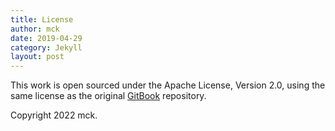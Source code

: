 ```yaml
---
title: License
author: mck
date: 2019-04-29
category: Jekyll
layout: post
---
```


This work is open sourced under the Apache License, Version 2.0, using the
same license as the original [GitBook](https://github.com/GitbookIO/gitbook) repository.

Copyright 2022 mck.
